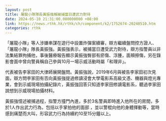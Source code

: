 ```yaml
---
layout: post
title: 屠龍小隊隊長黃振強稱被捕當日遭武力對待
date: 2024-05-10 21:31:00.000000000 +08:00
link: https://news.rthk.hk/rthk/ch/component/k2/1752674-20240510.htm
categories: rthk
---
```


「屠龍小隊」等人涉嫌串謀在遊行中設置炸彈案續審，辯方繼續盤問控方證人、「屠龍小隊」隊長黃振強。黃振強表示，被捕當日遭受武力對待，辯方指警員以非法集結罪拘捕他，事後醫療報告顯示黃振強臀部有瘀傷、浮腫，面頰擦傷，另在錄影會面中曾向警員稱自己參與10月一場示威活動時屬「和理非」。

代表被告李家田的大律師展開盤問。黃振強說，2019年6月與被告李家田初次見面，辯方問李家田有否向黃振強提過修讀浸會大學電影系高級文憑、機器與燈光專業，會到示威現場拍攝紀錄片，黃振強回答只知道李家田修讀電影系，聽過李家田說想到示威現場拍攝材料。

黃振強憶述被捕過程，指警方撞門內進，多於3名警員即時進入他所在的房間，多於1人作出武力行為，包括以手掌拍他的面部 ，並以警棍向他的身體揮動等，當時感到痛楚而大叫，形容武力行為持續約10至15分鐘以上。
